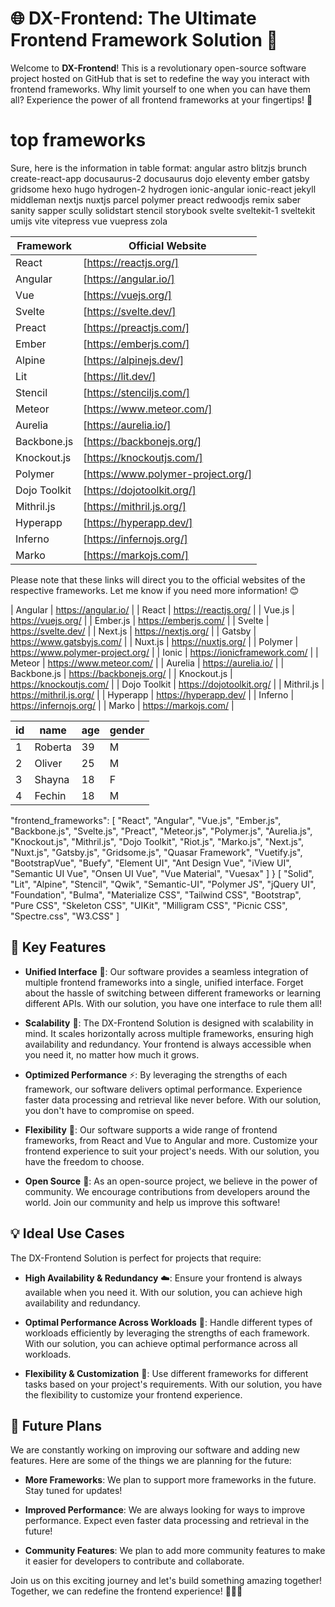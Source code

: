 # 🌐 DX-Frontend: The Ultimate Frontend Framework Solution 🚀

Welcome to **DX-Frontend**! This is a revolutionary open-source software project hosted on GitHub that is set to redefine the way you interact with frontend frameworks. Why limit yourself to one when you can have them all? Experience the power of all frontend frameworks at your fingertips! 🎉

# top frameworks
Sure, here is the information in table format:
angular
astro
blitzjs
brunch
create-react-app
docusaurus-2
docusaurus
dojo
eleventy
ember
gatsby
gridsome
hexo
hugo
hydrogen-2
hydrogen
ionic-angular
ionic-react
jekyll
middleman
nextjs
nuxtjs
parcel
polymer
preact
redwoodjs
remix
saber
sanity
sapper
scully
solidstart
stencil
storybook
svelte
sveltekit-1
sveltekit
umijs
vite
vitepress
vue
vuepress
zola


| Framework | Official Website |
| --- | --- |
| React | [https://reactjs.org/] |
| Angular | [https://angular.io/] |
| Vue | [https://vuejs.org/] |
| Svelte | [https://svelte.dev/] |
| Preact | [https://preactjs.com/] |
| Ember | [https://emberjs.com/] |
| Alpine | [https://alpinejs.dev/] |
| Lit | [https://lit.dev/] |
| Stencil | [https://stenciljs.com/] |
| Meteor | [https://www.meteor.com/] |
| Aurelia | [https://aurelia.io/] |
| Backbone.js | [https://backbonejs.org/] |
| Knockout.js | [https://knockoutjs.com/] |
| Polymer | [https://www.polymer-project.org/] |
| Dojo Toolkit | [https://dojotoolkit.org/] |
| Mithril.js | [https://mithril.js.org/] |
| Hyperapp | [https://hyperapp.dev/] |
| Inferno | [https://infernojs.org/] |
| Marko | [https://markojs.com/] |

Please note that these links will direct you to the official websites of the respective frameworks. Let me know if you need more information! 😊



| Angular      | https://angular.io/              |
| React        | https://reactjs.org/             |
| Vue.js       | https://vuejs.org/               |
| Ember.js     | https://emberjs.com/             |
| Svelte       | https://svelte.dev/              |
| Next.js      | https://nextjs.org/              |
| Gatsby       | https://www.gatsbyjs.com/        |
| Nuxt.js      | https://nuxtjs.org/              |
| Polymer      | https://www.polymer-project.org/ |
| Ionic        | https://ionicframework.com/      |
| Meteor       | https://www.meteor.com/          |
| Aurelia      | https://aurelia.io/              |
| Backbone.js  | https://backbonejs.org/          |
| Knockout.js  | https://knockoutjs.com/          |
| Dojo Toolkit | https://dojotoolkit.org/         |
| Mithril.js   | https://mithril.js.org/          |
| Hyperapp     | https://hyperapp.dev/            |
| Inferno      | https://infernojs.org/           |
| Marko        | https://markojs.com/             |
             
| id | name    | age | gender |
|----|---------|-----|--------|
| 1  | Roberta | 39  | M      |
| 2  | Oliver  | 25  | M      |
| 3  | Shayna  | 18  | F      |
| 4  | Fechin  | 18  | M      |




  "frontend_frameworks": [
    "React",
    "Angular",
    "Vue.js",
    "Ember.js",
    "Backbone.js",
    "Svelte.js",
    "Preact",
    "Meteor.js",
    "Polymer.js",
    "Aurelia.js",
    "Knockout.js",
    "Mithril.js",
    "Dojo Toolkit",
    "Riot.js",
    "Marko.js",
    "Next.js",
    "Nuxt.js",
    "Gatsby.js",
    "Gridsome.js",
    "Quasar Framework",
    "Vuetify.js",
    "BootstrapVue",
    "Buefy",
    "Element UI",
    "Ant Design Vue",
    "iView UI",
    "Semantic UI Vue",
    "Onsen UI Vue",
    "Vue Material", 
    "Vuesax"
  ]
}
[
  "Solid",
  "Lit",
  "Alpine",
  "Stencil",
  "Qwik",
  "Semantic-UI",
  "Polymer JS",
  "jQuery UI",
  "Foundation",
  "Bulma",
  "Materialize CSS",
  "Tailwind CSS",
  "Bootstrap",
  "Pure CSS",
  "Skeleton CSS",
  "UIKit",
  "Milligram CSS",
  "Picnic CSS",
  "Spectre.css",
  "W3.CSS"
]













## 🎯 Key Features

- **Unified Interface** 🔄: Our software provides a seamless integration of multiple frontend frameworks into a single, unified interface. Forget about the hassle of switching between different frameworks or learning different APIs. With our solution, you have one interface to rule them all!

- **Scalability** 💪: The DX-Frontend Solution is designed with scalability in mind. It scales horizontally across multiple frameworks, ensuring high availability and redundancy. Your frontend is always accessible when you need it, no matter how much it grows.

- **Optimized Performance** ⚡: By leveraging the strengths of each framework, our software delivers optimal performance. Experience faster data processing and retrieval like never before. With our solution, you don't have to compromise on speed.

- **Flexibility** 🌈: Our software supports a wide range of frontend frameworks, from React and Vue to Angular and more. Customize your frontend experience to suit your project's needs. With our solution, you have the freedom to choose.

- **Open Source** 🤝: As an open-source project, we believe in the power of community. We encourage contributions from developers around the world. Join our community and help us improve this software!

## 💡 Ideal Use Cases

The DX-Frontend Solution is perfect for projects that require:

- **High Availability & Redundancy** ☁️: Ensure your frontend is always available when you need it. With our solution, you can achieve high availability and redundancy.

- **Optimal Performance Across Workloads** 🚀: Handle different types of workloads efficiently by leveraging the strengths of each framework. With our solution, you can achieve optimal performance across all workloads.

- **Flexibility & Customization** 🔧: Use different frameworks for different tasks based on your project's requirements. With our solution, you have the flexibility to customize your frontend experience.

## 🌟 Future Plans

We are constantly working on improving our software and adding new features. Here are some of the things we are planning for the future:

- **More Frameworks**: We plan to support more frameworks in the future. Stay tuned for updates!

- **Improved Performance**: We are always looking for ways to improve performance. Expect even faster data processing and retrieval in the future!

- **Community Features**: We plan to add more community features to make it easier for developers to contribute and collaborate.

Join us on this exciting journey and let's build something amazing together! Together, we can redefine the frontend experience! 🎉🌐🚀
